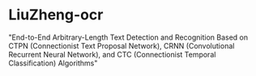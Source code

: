 # LiuZheng-ocr
"End-to-End Arbitrary-Length Text Detection and Recognition Based on CTPN (Connectionist Text Proposal Network), CRNN (Convolutional Recurrent Neural Network), and CTC (Connectionist Temporal Classification) Algorithms"
